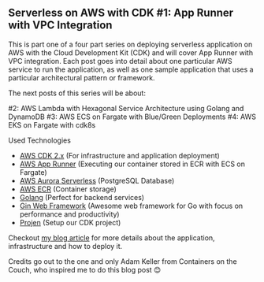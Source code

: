## Serverless on AWS with CDK #1: App Runner with VPC Integration

This is part one of a four part series on deploying serverless application on AWS with the Cloud Development Kit (CDK) and will cover App Runner with VPC integration. Each post goes into detail about one particular AWS service to run the application, as well as one sample application that uses a particular architectural pattern or framework.

The next posts of this series will be about:

#2: AWS Lambda with Hexagonal Service Architecture using Golang and DynamoDB
#3: AWS ECS on Fargate with Blue/Green Deployments
#4: AWS EKS on Fargate with cdk8s

Used Technologies
- [AWS CDK 2.x](https://docs.aws.amazon.com/cdk/v2/guide/home.html) (For infrastructure and application deployment)
- [AWS App Runner](https://aws.amazon.com/apprunner/?nc1=h_ls) (Executing our container stored in ECR with ECS on Fargate)
- [AWS Aurora Serverless](https://aws.amazon.com/rds/aurora/serverless/?nc1=h_ls) (PostgreSQL Database)
- [AWS ECR](https://aws.amazon.com/ecr/?nc1=h_ls) (Container storage)
- [Golang](https://go.dev/) (Perfect for backend services)
- [Gin Web Framework](https://github.com/gin-gonic/gin) (Awesome web framework for Go with focus on performance and productivity)
- [Projen](https://projen.io/) (Setup our CDK project)

Checkout [my blog article](https://maxritter.bloggi.co/serverless-on-aws-with-cdk-1-app-runner-with-vpc-integration) for more details about the application, infrastructure and how to deploy it.

Credits go out to the one and only Adam Keller from Containers on the Couch, who inspired me to do this blog post 😊
